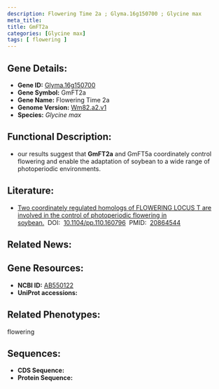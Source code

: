 ```yaml
---
description: Flowering Time 2a ; Glyma.16g150700 ; Glycine max
meta_title:
title: GmFT2a
categories: [Glycine max]
tags: [ flowering ]
---
```


## Gene Details:
- **Gene ID:**	[Glyma.16g150700]()
- **Gene Symbol:** GmFT2a
- **Gene Name:** Flowering Time 2a
- **Genome Version:** [Wm82.a2.v1]()
- **Species:** *Glycine max*

## Functional Description:
   - our results suggest that **GmFT2a** and GmFT5a coordinately control flowering and enable the adaptation of soybean to a wide range of photoperiodic environments.

## Literature:
   - [Two coordinately regulated homologs of FLOWERING LOCUS T are involved in the control of photoperiodic flowering in soybean.]( https://academic.oup.com/plphys/article/154/3/1220/6111333?login=false)&nbsp;&nbsp;DOI:&nbsp;&nbsp;[10.1104/pp.110.160796](https://academic.oup.com/plphys/article/154/3/1220/6111333?login=false)&nbsp;&nbsp;PMID:&nbsp;&nbsp;[20864544](https://pubmed.ncbi.nlm.nih.gov/20864544/)

## Related News:

## Gene Resources:
- **NCBI ID:** [AB550122](https://www.ncbi.nlm.nih.gov/gene/?term=AB550122)
- **UniProt accessions:** [](https://www.uniprot.org/uniprotkb//entry)

## Related Phenotypes:
flowering

## Sequences:
- **CDS Sequence:**
- **Protein Sequence:**
